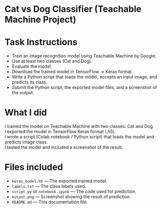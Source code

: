 # Cat vs Dog Classifier (Teachable Machine Project)



# Task Instructions
- Train an image recognition model using Teachable Machine by Google.
- Use at least two classes (Cat and Dog).
- Evaluate the model.
- Download the trained model in TensorFlow → Keras format.
- Write a Python script that loads the model, accepts an input image, and predicts its class.
- Submit the Python script, the exported model files, and a screenshot of the output.

# What I did
 I trained the model on Teachable Machine with two classes: Cat and Dog.  
 I exported the model in TensorFlow Keras format (.h5).  
 I wrote a script (Colab notebook / Python script) that loads the model and predicts image class.  
 I tested the model and included a screenshot of the result.  

# Files included
- `keras_model.h5` — The exported trained model.
- `labels.txt` — The class labels used.
- `script.py` or `notebook.ipynb` — The code used for prediction.
- `output.png` — Screenshot showing the result of prediction.
- `README.md` — This documentation file.
